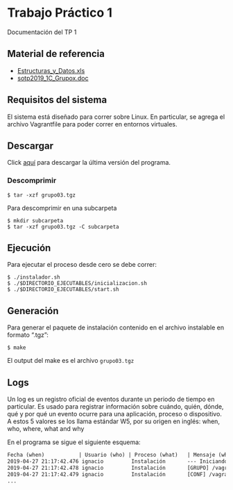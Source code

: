 # Trabajo Práctico 1
Documentación del TP 1

## Material de referencia
* [Estructuras_y_Datos.xls](https://drive.google.com/file/d/0BxKJAFKQWp8US1pDMFdZRi1TM3JvSmZMSUFYTDBwWjRDMjQw/view?usp=sharing)
* [sotp2019_1C_Grupox.doc](https://drive.google.com/file/d/0BxKJAFKQWp8UaHZHVmdIR2gyLVI5dkV5ZzlQLURxYU5EYnRF/view?usp=sharing)

## Requisitos del sistema
El sistema está diseñado para correr sobre Linux.
En particular, se agrega el archivo Vagrantfile para poder correr en entornos virtuales.

## Descargar 
Click [aquí](tp1/download/grupo03.tgz) para descargar la última versión del programa.

### Descomprimir

    $ tar -xzf grupo03.tgz

Para descomprimir en una subcarpeta

    $ mkdir subcarpeta
    $ tar -xzf grupo03.tgz -C subcarpeta

## Ejecución
Para ejecutar el proceso desde cero se debe correr:

    $ ./instalador.sh
    $ ./$DIRECTORIO_EJECUTABLES/inicializacion.sh
    $ ./$DIRECTORIO_EJECUTABLES/start.sh


## Generación
Para generar el paquete de instalación contenido en el archivo instalable en formato “.tgz”:

    $ make

El output del make es el archivo `grupo03.tgz`

## Logs
Un log es un registro oficial de eventos durante un periodo de tiempo en particular. 
Es usado para registrar información sobre cuándo, quién, dónde, qué y por qué un evento ocurre para una aplicación, proceso o dispositivo. 
A estos 5 valores se los llama estándar W5, por su origen en inglés: when, who, where, what and why

En el programa se sigue el siguiente esquema:

```txt
Fecha (when)           | Usuario (who) | Proceso (what)   | Mensaje (why & where)
2019-04-27 21:17:42.476 ignacio         Instalación       --- Iniciando instalación ---
2019-04-27 21:17:42.478 ignacio         Instalación       [GRUPO] /vagrant/tp1/nacho/grupo3 vagrant
2019-04-27 21:17:42.479 ignacio         Instalación       [CONF] /vagrant/tp1/nacho/grupo3/conf-vagrant
...

```
